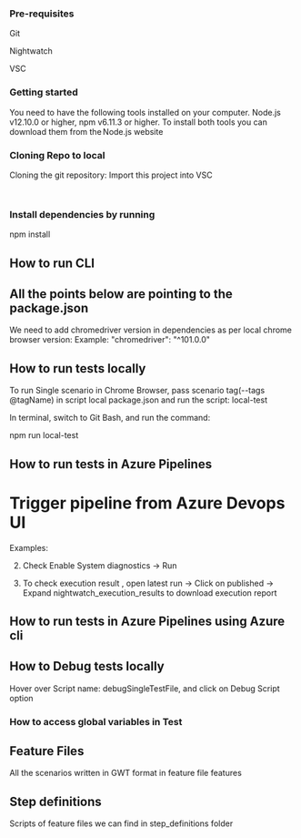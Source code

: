 ### Pre-requisites

Git

Nightwatch

VSC

### Getting started 

You need to have the following tools installed on your computer. Node.js v12.10.0 or higher, npm v6.11.3 or higher. To install both tools you can download them from the Node.js website 

### Cloning Repo to local

Cloning the git repository: Import this project into VSC

```


```
### Install dependencies by running 

npm install

## How to run CLI
## All the points below are pointing to the package.json
We need to add chromedriver version in dependencies as per local chrome browser version:
Example: "chromedriver": "^101.0.0"

## How to run tests locally


To run Single scenario in Chrome Browser, pass scenario tag(--tags @tagName) in script local package.json and run the script: local-test

In terminal, switch to Git Bash, and run the command:

npm run local-test

## How to run tests in Azure Pipelines

# Trigger pipeline from Azure Devops UI
Examples:


2. Check Enable System diagnostics -> Run

3. To check execution result , open latest run -> Click on published -> Expand nightwatch_execution_results to download execution report

## How to run tests in Azure Pipelines using Azure cli




## How to Debug tests locally

Hover over Script name: debugSingleTestFile, and click on Debug Script option


### How to access global variables in Test


## Feature Files

All the scenarios written in GWT format in feature file
features

## Step definitions

Scripts of feature files we can find in step_definitions folder
